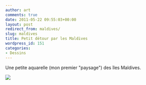 ```yaml
---
author: art
comments: true
date: 2011-05-22 09:55:03+00:00
layout: post
redirect_from: maldives/
slug: maldives
title: Petit détour par les Maldives
wordpress_id: 151
categories:
- Dessins
---
```


Une petite aquarelle (mon premier "paysage") des îles Maldives.

[![](https://static.irz.fr/2011/05/maldives-500.png)](https://static.irz.fr/2011/05/maldives-500.png)

